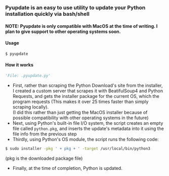 ### Pyupdate is an easy to use utility to update your Python installation quickly via bash/shell
#### NOTE: Pyupdate is only compatible with MacOS at the time of writing. I plan to give support to other operating systems soon.
#### Usage
```shell
$ pyupdate
```

#### How it works
```python
'File: .pyupdate.py'
```
- First, rather than scraping the Python Download's site from the installer, I created a custom server that scrapes it with BeatifulSoup4 and Python Requests, and gets the installer package for the current OS, which the program requests (This makes it over 25 times faster than simply scraping locally). \
(I did this rather than just getting the MacOS installer because of possible compatibility with other operating systems in the future)
- Next, using Python's built-in file I/O system, the script creates an empty file called `python.pkg`, and inserts the update's metadata into it using the file info from the previous step
- Thirdly, using Python's OS module, the script runs the following code:
```bash
$ sudo installer -pkg ' + pkg + ' -target /usr/local/bin/python3
```
(pkg is the downloaded package file)
- Finally, at the time of completion, Python is updated.
